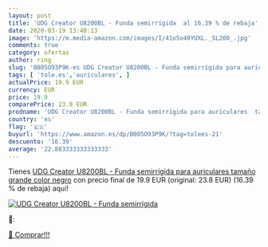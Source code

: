 ```yaml
---
layout: post
title: 'UDG Creator U8200BL - Funda semirrígida  al 16.39 % de rebaja'
date: 2020-03-19 13:40:13
image: 'https://m.media-amazon.com/images/I/41o5o40YUXL._SL200_.jpg'
comments: true
category: ofertas
author: ring
slug: 'B005O93P9K-es UDG Creator U8200BL - Funda semirrígida para auriculares...'
tags: [ 'tole.es','auriculares', ]
actualPrice: 19.9 EUR
currency: EUR
price: 19.9
comparePrice: 23.8 EUR
prodname: 'UDG Creator U8200BL - Funda semirrígida para auriculares  tamaño grande  color negro'
country: 'es'
flag: '🇪🇸'
buyurl: 'https://www.amazon.es/dp/B005O93P9K/?tag=tolees-21'
descuento: '16.39'
average: '22.883333333333333'
---
```


Tienes [UDG Creator U8200BL - Funda semirrígida para auriculares  tamaño grande  color negro](https://www.amazon.es/dp/B005O93P9K/?tag=tolees-21) con precio final de  19.9 EUR (original: 23.8 EUR) (16.39 %  de rebaja) aqui!

[![UDG Creator U8200BL - Funda semirrígida ](https://m.media-amazon.com/images/I/41o5o40YUXL._SL200_.jpg)](https://www.amazon.es/dp/B005O93P9K/?tag=tolees-21)

🔎:


[🛒 Comprar!!!](https://www.amazon.es/dp/B005O93P9K/?tag=tolees-21)
